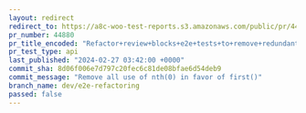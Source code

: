```yaml
---
layout: redirect
redirect_to: https://a8c-woo-test-reports.s3.amazonaws.com/public/pr/44880/api/index.html
pr_number: 44880
pr_title_encoded: "Refactor+review+blocks+e2e+tests+to+remove+redundant+html+templates+and+add+more+scenarios"
pr_test_type: api
last_published: "2024-02-27 03:42:00 +0000"
commit_sha: 8d06f006e7d797c20fec6c81de08bfae6d54deb9
commit_message: "Remove all use of nth(0) in favor of first()"
branch_name: dev/e2e-refactoring
passed: false
---
```

